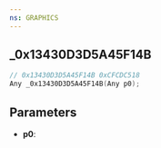```yaml
---
ns: GRAPHICS
---
```

## _0x13430D3D5A45F14B

```c
// 0x13430D3D5A45F14B 0xCFCDC518
Any _0x13430D3D5A45F14B(Any p0);
```

## Parameters
* **p0**:
